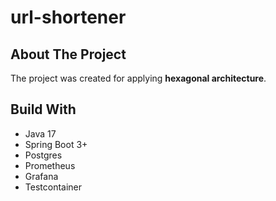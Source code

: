 # url-shortener

## About The Project
The project was created for applying **hexagonal architecture**.

## Build With
* Java 17
* Spring Boot 3+
* Postgres
* Prometheus
* Grafana
* Testcontainer